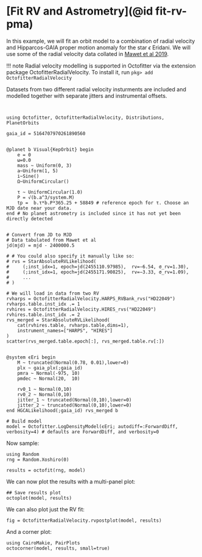 # [Fit RV and Astrometry](@id fit-rv-pma)

In this example, we will fit an orbit model to a combination of radial velocity and Hipparcos-GAIA proper motion anomaly for the star $\epsilon$ Eridani. We will use some of the radial velocity data collated in [Mawet et al 2019](https://iopscience.iop.org/article/10.3847/1538-3881/aaef8a).

!!! note
    Radial velocity modelling is supported in Octofitter via the extension package OctofitterRadialVelocity. To install it, run 
    `pkg> add OctofitterRadialVelocity`

Datasets from two different radial velocity insturments are included and modelled together with separate jitters and instrumental offsets.


```@example 1


using Octofitter, OctofitterRadialVelocity, Distributions, PlanetOrbits

gaia_id = 5164707970261890560 


@planet b Visual{KepOrbit} begin
    e = 0
    ω=0.0
    mass ~ Uniform(0, 3)
    a~Uniform(1, 5)
    i~Sine()
    Ω~UniformCircular()
    
    τ ~ UniformCircular(1.0)
    P = √(b.a^3/system.M)
    tp =  b.τ*b.P*365.25 + 58849 # reference epoch for τ. Choose an MJD date near your data.
end # No planet astrometry is included since it has not yet been directly detected


# Convert from JD to MJD
# Data tabulated from Mawet et al
jd(mjd) = mjd - 2400000.5

# # You could also specify it manually like so:
# rvs = StarAbsoluteRVLikelihood(
#     (;inst_idx=1, epoch=jd(2455110.97985),  rv=−6.54, σ_rv=1.30),
#     (;inst_idx=1, epoch=jd(2455171.90825),  rv=−3.33, σ_rv=1.09),
#     ...
# )

# We will load in data from two RV
rvharps = OctofitterRadialVelocity.HARPS_RVBank_rvs("HD22049")
rvharps.table.inst_idx .= 1
rvhires = OctofitterRadialVelocity.HIRES_rvs("HD22049")
rvhires.table.inst_idx .= 2
rvs_merged = StarAbsoluteRVLikelihood(
    cat(rvhires.table, rvharps.table,dims=1),
    instrument_names=["HARPS", "HIRES"]
)
scatter(rvs_merged.table.epoch[:], rvs_merged.table.rv[:])


@system ϵEri begin
    M ~ truncated(Normal(0.78, 0.01),lower=0)
    plx ~ gaia_plx(;gaia_id)
    pmra ~ Normal(-975, 10)
    pmdec ~ Normal(20,  10)

    rv0_1 ~ Normal(0,10)
    rv0_2 ~ Normal(0,10)
    jitter_1 ~ truncated(Normal(0,10),lower=0)
    jitter_2 ~ truncated(Normal(0,10),lower=0)
end HGCALikelihood(;gaia_id) rvs_merged b

# Build model
model = Octofitter.LogDensityModel(ϵEri; autodiff=:ForwardDiff, verbosity=4) # defaults are ForwardDiff, and verbosity=0
```

Now sample:
```@example 1
using Random
rng = Random.Xoshiro(0)

results = octofit(rng, model)
```

We can now plot the results with a multi-panel plot:
```@example 1
## Save results plot
octoplot(model, results)
```


We can also plot just the RV fit:
```@example 1
fig = OctofitterRadialVelocity.rvpostplot(model, results)
```

And a corner plot:
```@example 1
using CairoMakie, PairPlots
octocorner(model, results, small=true)
```
